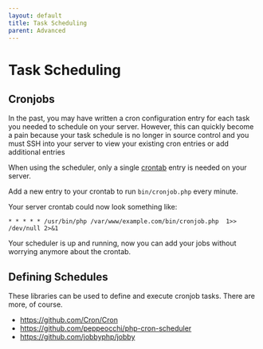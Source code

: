 ```yaml
---
layout: default
title: Task Scheduling
parent: Advanced
---
```


# Task Scheduling

## Cronjobs

In the past, you may have written a cron configuration entry for each task you 
needed to schedule on your server. However, this can quickly become a 
pain because your task schedule is no longer in source control and 
you must SSH into your server to view your existing cron entries 
or add additional entries

When using the scheduler, 
only a single [crontab](https://help.ubuntu.com/community/CronHowto)
entry is needed on your server.

Add a new entry to your crontab to run `bin/cronjob.php` every minute.

Your server crontab could now look something like:

```
* * * * * /usr/bin/php /var/www/example.com/bin/cronjob.php  1>> /dev/null 2>&1
```

Your scheduler is up and running, now you can add your jobs without
worrying anymore about the crontab.

## Defining Schedules

These libraries can be used to define and execute cronjob tasks.
There are more, of course.

* https://github.com/Cron/Cron
* https://github.com/peppeocchi/php-cron-scheduler
* https://github.com/jobbyphp/jobby
